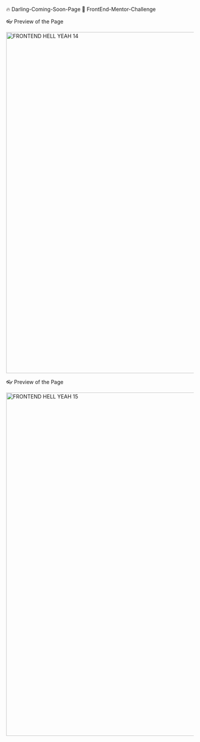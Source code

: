 🔥 Darling-Coming-Soon-Page
🚀 FrontEnd-Mentor-Challenge 


👓  Preview of the Page

<img width="915" alt="FRONTEND HELL YEAH 14" src="https://github.com/AkoToSiJeromeEh/Darling-Coming-Soon-Page/assets/114987334/9f53c715-ebfc-4d7f-8209-7b1e954fd774">


👓 Preview of the Page


<img width="921" alt="FRONTEND HELL YEAH 15" src="https://github.com/AkoToSiJeromeEh/Darling-Coming-Soon-Page/assets/114987334/b42f963a-3ca8-4ef3-9d2e-08c0513705b9">
